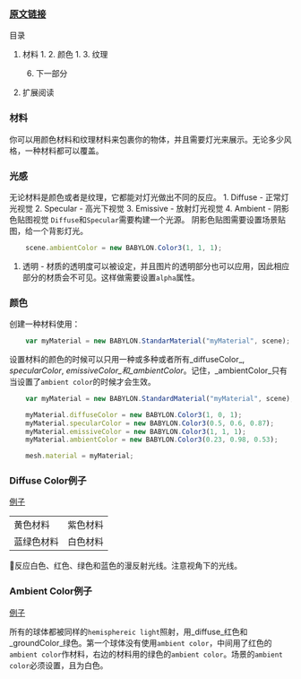 ### [原文链接](http://doc.babylonjs.com/babylon101/materials)

目录

1.  材料
    1. 
    2. 颜色
        1. 
    3. 纹理
    
    6. 下一部分
    
2.  扩展阅读

### 材料 
你可以用颜色材料和纹理材料来包裹你的物体，并且需要灯光来展示。无论多少风格，一种材料都可以覆盖。

### 光感
无论材料是颜色或者是纹理，它都能对灯光做出不同的反应。
    1. Diffuse - 正常灯光视觉
    2. Specular - 高光下视觉
    3. Emissive - 放射灯光视觉
    4. Ambient - 阴影色贴图视觉
`Diffuse`和`Specular`需要构建一个光源。
阴影色贴图需要设置场景贴图，给一个背影灯光。

```javascript
    scene.ambientColor = new BABYLON.Color3(1, 1, 1);
```

1. 透明 - 材质的透明度可以被设定，并且图片的透明部分也可以应用，因此相应部分的材质会不可见。这样做需要设置`alpha`属性。

### 颜色
创建一种材料使用：
```javascript
    var myMaterial = new BABYLON.StandarMaterial("myMaterial", scene);
```
设置材料的颜色的时候可以只用一种或多种或者所有_diffuseColor_, _specularColor_, _emissiveColor_和_ambientColor_。记住，_ambientColor_只有当设置了`ambient color`的时候才会生效。

```javascript
    var myMaterial = new BABYLON.StandardMaterial("myMaterial", scene);

    myMaterial.diffuseColor = new BABYLON.Color3(1, 0, 1);
    myMaterial.specularColor = new BABYLON.Color3(0.5, 0.6, 0.87);
    myMaterial.emissiveColor = new BABYLON.Color3(1, 1, 1);
    myMaterial.ambientColor = new BABYLON.Color3(0.23, 0.98, 0.53);

    mesh.material = myMaterial;
```
### Diffuse Color例子
[例子](http://www.babylonjs-playground.com/#20OAV9#10)


|      |      |
| :--- | :--- |
| 黄色材料 | 紫色材料 |
| 蓝绿色材料 | 白色材料 |

反应白色、红色、绿色和蓝色的漫反射光线。注意视角下的光线。

### Ambient Color例子
[例子](http://www.babylonjs-playground.com/#20OAV9#14)

所有的球体都被同样的`hemisphereic light`照射，用_diffuse_红色和_groundColor_绿色。第一个球体没有使用`ambient color`，中间用了红色的`ambient color`作材料，右边的材料用的绿色的`ambient color`。场景的`ambient color`必须设置，且为白色。 